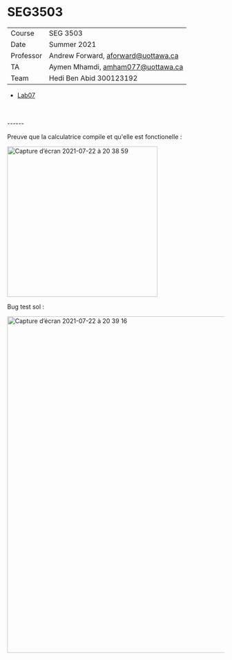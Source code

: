 # SEG3503

|  |  |
| --- | --- |
| Course | SEG 3503 |
| Date | Summer 2021 |
| Professor | Andrew Forward, aforward@uottawa.ca |
| TA | Aymen Mhamdi, amham077@uottawa.ca |
| Team | Hedi Ben Abid 300123192 |

* [Lab07](Lab07)
<br />
<br />
------

Preuve que la calculatrice compile et qu'elle est fonctionelle :

<img width="348" alt="Capture d’écran 2021-07-22 à 20 38 59" src="https://user-images.githubusercontent.com/55165009/126703704-26d69e24-aace-4bb6-ae78-31f0db7abef5.png">


Bug test sol : 

<img width="778" alt="Capture d’écran 2021-07-22 à 20 39 16" src="https://user-images.githubusercontent.com/55165009/126703719-86f0ef36-993d-4425-8d4f-5c2f3dfb0e3c.png">

